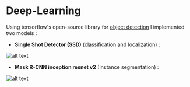 # Deep-Learning

Using tensorflow's open-source library for [object detection](https://github.com/tensorflow/models/blob/master/research/object_detection/g3doc/detection_model_zoo.md) I implemented two models :

- **Single Shot Detector (SSD)** (classification and localization) :

![alt text](https://github.com/Daniboy370/Deep-Learning/blob/master/Side-Projects/SSD_object_detection/images/classified.png)

- **Mask R-CNN inception resnet v2** (Instance segmentation) :

![alt text](https://github.com/Daniboy370/Deep-Learning/blob/master/Side-Projects/SSD_object_detection/images/segmentation.png)

